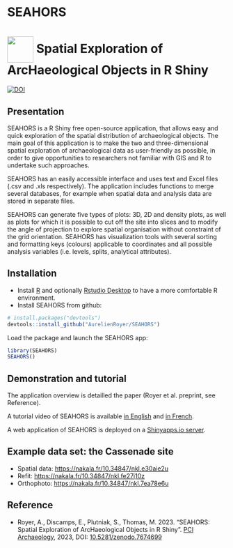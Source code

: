 SEAHORS
================

# [<img src="https://raw.githubusercontent.com/AurelienRoyer/SEAHORS/main/www/logo1.png" height="60em" align="center"/>](https://github.com/AurelienRoyer/SEAHORS) Spatial Exploration of ArcHaeological Objects in R Shiny

[![DOI](https://zenodo.org/badge/581203118.svg)](https://zenodo.org/badge/latestdoi/581203118)

## Presentation

SEAHORS is a R Shiny free open-source application, that allows easy and
quick exploration of the spatial distribution of archaeological objects.
The main goal of this application is to make the two and
three-dimensional spatial exploration of archaeological data as
user-friendly as possible, in order to give opportunities to researchers
not familiar with GIS and R to undertake such approaches.

SEAHORS has an easily accessible interface and uses text and Excel files
(.csv and .xls respectively). The application includes functions to
merge several databases, for example when spatial data and analysis data
are stored in separate files.

SEAHORS can generate five types of plots: 3D, 2D and density plots, as
well as plots for which it is possible to cut off the site into slices
and to modify the angle of projection to explore spatial organisation
without constraint of the grid orientation. SEAHORS has visualization
tools with several sorting and formatting keys (colours) applicable to
coordinates and all possible analysis variables (i.e. levels, splits,
analytical attributes).

## Installation

  - Install [R](https://www.r-project.org) and optionally [Rstudio
    Desktop](https://posit.co/download/rstudio-desktop) to have a more
    comfortable R environment.
  - Install SEAHORS from github:

<!-- end list -->

``` r
# install.packages("devtools")
devtools::install_github("AurelienRoyer/SEAHORS")
```

Load the package and launch the SEAHORS app:

``` r
library(SEAHORS)
SEAHORS()
```

## Demonstration and tutorial

The application overview is detailled the paper (Royer et al. preprint,
see Reference).

A tutorial video of SEAHORS is available [in
English](https://nakala.fr/10.34847/nkl.3fdd6h8j) and [in
French](https://nakala.fr/10.34847/nkl.65bf1h72).

A web application of SEAHORS is deployed on a [Shinyapps.io
server](https://aurelienroyer.shinyapps.io/Seahors).

## Example data set: the Cassenade site

  - Spatial data: <https://nakala.fr/10.34847/nkl.e30aie2u>
  - Refit: <https://nakala.fr/10.34847/nkl.fe27j10z>
  - Orthophoto: <https://nakala.fr/10.34847/nkl.7ea78e6u>

## Reference

  - Royer, A., Discamps, E., Plutniak, S., Thomas, M. 2023.
    “SEAHORS: Spatial Exploration of ArcHaeological Objects in R Shiny”.
    [PCI Archaeology](https://archaeo.peercommunityin.org/PCIArchaeology),
    2023, DOI:
    [10.5281/zenodo.7674699](https://doi.org/10.5281/zenodo.7674699)
